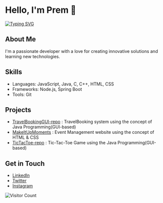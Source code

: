 # Hello, I'm Prem 👋

[![Typing SVG](https://readme-typing-svg.herokuapp.com?font=Fira+Code&pause=1000&width=435&lines=Patel+Prem+%7C+Software+Developer)](https://git.io/typing-svg)

## About Me
I'm a passionate developer with a love for creating innovative solutions and learning new technologies. 

## Skills
- Languages: JavaScript, Java, C, C++, HTML, CSS
- Frameworks: Node.js, Spring Boot
- Tools: Git

## Projects
- [TravelBookingGUI-repo](https://github.com/premptl22/TarvelBookingGUI-repo) : TravelBooking system using the concept of Java Programming(GUI-based)
- [MakeItUpMoments](https://github.com/premptl22/MakeItUpMoments) : Event Management website using the concept of HTML & CSS
- [TicTacToe-repo](https://github.com/premptl22/TicTacToe-repo) : Tic-Tac-Toe Game using the Java Programming(GUI-based)

## Get in Touch
- [LinkedIn](https://linkedin.com/in/prem-patel-50a59b27a/)
- [Twitter](https://x.com/prem_ptl22)
- [Instagram](https://www.instagram.com/patelprem_2204/)

![Visitor Count](https://profile-counter.glitch.me/premptk2204/count.svg)

